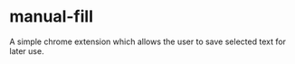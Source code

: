 # manual-fill
A simple chrome extension which allows the user to save selected text for later use. 
